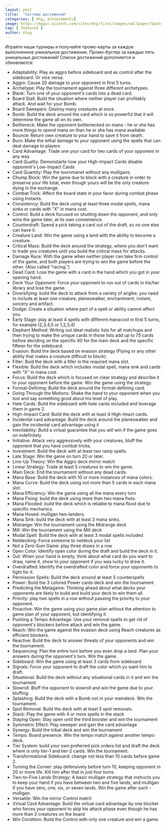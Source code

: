 ```yaml
---
layout: post
title:  "Система достижений"
categories: [ mtg, achievements]
image: https://magic.wizards.com/sites/mtg/files/images/wallpaper/Spike-Tournament-Grinder_UST_1920x1080_Wallpaper.jpg
tag: [ featured ]
author: oleg
---
```

Играйте наши турниры и получайте промо-карты за каждое выполненное уникальное достижение. Промо-бустер за каждые пять уникальных достижений! Список достижений дополняется и обновляется:

- Adaptability: Play as aggro before sideboard and as control after the sideboard. Or vice versa.
- Aggro: Cause 20 damage to your opponent in first 5 turns.
- Archetype: Play the tournament against three different archetypes.
- Blank: Turn one of your opponent's cards into a dead card.
- Board Stall: Build the situation where neither player can profitably attack. And wait for your Bomb.
- Board Sweepers: Destroy many creatures at once. 
- Bomb: Build the deck around the card which is so powerful that it will determine the game all on its own. 
- Bottleneck: Make the opponent bottlenecked on mana - he or she has more things to spend mana on than he or she has mana available
- Bounce: Return own creature to your hand to save it from death.
- Burn: Make the lethal damage to your opponent using the spells that can deal damage to players
- Card Advantage: Trade one your card for two cards of your opponent in any way
- Card Quality: Demonstarte how your High-Impact Cards disable opponent's Low-Impact Cards
- Card Quantity: Play the tournmanet without any mulligans.
- Chump Block: Win the game due to block with a creature in order to preserve your life total, even though yours will be the only creature dying in the exchange. 
- Combat Trick: Affect the board state in your favor during combat phase using Instants.
- Consistency: Build the deck using at least three modal spells, mana sinks or cards with "X" in mana cost.
- Control: Build a deck focused on shutting down the opponent, and only wins the game later, at its own convenience.
- Counterdraft: Spend a pick taking a card out of the draft, so no one else can have it.
- Creature Land: Win the game using a land with the ability to become a creature.
- Critical Mass: Build the deck around the strategy, where you don't want to trade you creatures until you build the critical mass for attacks. 
- Damage Race: With tha game when neither player can take firm control of the game, and both players are trying to win the game before the other. (Also called "racing.")
- Dead Card: Lose the game with a card in the hand which you got in your opening hand.
- Deck Your Opponent: Force your opponent to run out of cards in his/her library and lose the game.
- Diversifying: build the deck to attack from a variety of angles: you need to include at least one creature, planeswalker, enchantment, instant, sorcery and artifact.
- Dodge: Create a situation where part of a spell or ability cannot affect you.
- Early Stage: play at least 4 spells with different manacost in first 5 turns, for example (2,3,4,5 or 1,2,3,4)
- Elephant Method: Writing out ideal realistic lists for all matchups and then trying to make the unique cards in those lists add up to 75 cards before deciding on the specific 60 for the main deck and the specific fifteen for the sideboard.
- Evasion: Build the deck based on evasion strategy (Flying or any other ability that makes a creature difficult to block).
- Filler: Buid the deck with a filler in the required mana slot.
- Flexible: Build the deck which includes modal spell, mana sink and cards with "X" in mana cost
- Focus: Build the deck which is focused on clear strategy and describe it to your opponent before the game. Win the game using the strategy.
- Format-Defining: Build the deck around the format-defining card.
- Going Through the Motions: Shake the hand to your opponent when you lost and say something good about his level of play.
- Hate Cards: Build the sideboard with hate cards included and leverage them in game 2.
- High-Impact Card: Build the deck with at least 4 High-Imact cards.
- Incidental card advantage: Build the deck around the planeswalker and gain the incidental card advantage using it
- Inevitability: Build a virtual guarantee that you will win if the game goes on indefinitely.
- Initiative: Attack very aggressively with your creatures, bluff the opponent that you have combat tricks.
- Investment: Build the deck with at least two ramp spells.
- Late Stage: Win the game on turn 20 or later.
- Line-Up Theory: Win the Aggro deck mirror match 
- Linear Strategy: Trade at least 5 creatures to win the game.
- Main Deck: End the tournament without any dead cards.
- Mana Base: Build the deck with 10 or more instances of mana colors.
- Mana Curve: Build the deck using not more than 5 cards in each mana slot .
- Mana Efficiency: Win the game using all the mana every turn
- Mana Fixing: build the deck using more than two mana fixes.
- Mana Flooded: build the deck which is reliable to mana flood due to specific mechanics.
- Mana Hosed: mulligan two-landers.
- Mana Sink: build the deck with at least 3 mana sinks.
- Midrange: Win the tournament using the Midrange deck
- Mill: Win the tournament using the Mill deck
- Modal Spell: Build the deck with at least 3 modal spells included
- Netdecking: Force someone to netdeck your list
- Not a Zero-Sum Game: play three draws in a row
- Open Color: Identify open color during the draft and build the deck in it.
- Out: When your hand is empty, think about what card do you want to draw, name it, show to your opponent if you was lucky to draw it.
- Overdrafted: Identify the overdrafted color and force your opponents to fight for it.
- Permission Spells: Build the deck around at least 3 counterspells
- Power: Build the 3 colored Power cards deck and win the tournament
- Predicting the Metagame: Thinking ahead about what decks your opponents are likely to build and build your deck to win them all.
- Priority: play two spells in a row without passing the priority to your opponent.
- Proactive: Win the game using your game plan without the attention to game plan of your opponent, but identifying it.
- Pushing a Tempo Advantage: Use your removal spells to get rid of opponent's blockers before attack and win the game.
- Reach: Win the game against the evasion deck using Reach creatures as efficient blockers.
- Reactive: Build the deck to answer threats of your opponents and win the tournament.
- Sequencing: Plan the entire turn before you even drop a land. Plan your answers during the opponent's turn. Win the game.
- Sideboard: Win the game using at least 3 cards from sideboard
- Signals: Force your opponent to draft the color which yu want him to draft.
- Situational: Build the deck without any situational cards in it and win the tournament
- Slowroll: Bluff the opponent to slowroll and win the game due to your bluffing.
- Splashing: Build the deck with a Bomb not in your maindeck. Win the tournament.
- Spot Removal: Build the deck with at least 5 spot removals.
- Stack: Play the game with 4 or more spells in the stack
- Staying Open: Stay open until the third booster and win the tournament
- Symmetric Effect: Play sweeper and gain the card advantage
- Synergy: Build the tribal deck and win the tournament
- Tempo: Board presence. Win the tempo match against another tempo deck.
- Tier System: build your own preferred pick orders list and draft the deck where is only tier-1 and tier-2 cards. Win the tournament.
- Transformational Sideboard: change not less than 10 cards before game 2.
- Turning the Corner: play defensively before turn 10, keeping opponent in 20 or more life. Kill him after that in just four turns.
- Two-to-Five Lands Strategy: A basic mulligan strategy that instructs you to keep your hand if you have between two and five lands, and mulligan if you have zero, one, six, or seven lands. Win the game after such - mulligan.
- Versatile: Win the mirror Control match
- Virtual Card Advantage: Build the virtual card advantage by one blocker who forces your opponent to skip his attack phase even though he has more than 2 creatures on the board
- Win Condition: Build the Control with only one creature and win a game.

